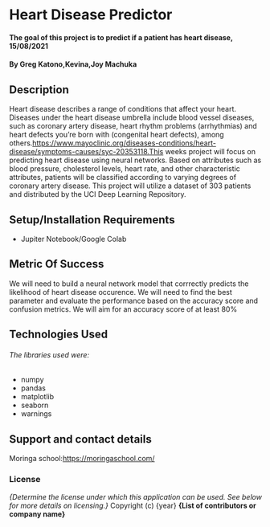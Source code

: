 # Heart Disease Predictor
#### The goal of this project is to predict if a patient has heart disease, 15/08/2021
#### By **Greg Katono,Kevina,Joy Machuka**
## Description
Heart disease describes a range of conditions that affect your heart. Diseases under the heart disease umbrella include blood vessel diseases, such as coronary artery disease, heart rhythm problems (arrhythmias) and heart defects you’re born with (congenital heart defects), among others.https://www.mayoclinic.org/diseases-conditions/heart-disease/symptoms-causes/syc-20353118.This weeks project will focus on predicting heart disease using neural networks. Based on attributes such as blood pressure, cholesterol levels, heart rate, and other characteristic attributes, patients will be classified according to varying degrees of coronary artery disease. This project will utilize a dataset of 303 patients and distributed by the UCI Deep Learning Repository.
## Setup/Installation Requirements
* Jupiter Notebook/Google Colab


## Metric Of Success
We will need to build a neural network model that corrrectly predicts the likelihood of heart disease occurence. We will need to find the best parameter and evaluate the performance based on the accuracy score and confusion metrics. We will aim for an accuracy score of at least 80% 
## Technologies Used
###### The libraries used were:
* numpy 
* pandas 
* matplotlib
* seaborn 
* warnings
## Support and contact details
Moringa school:https://moringaschool.com/
### License
*{Determine the license under which this application can be used.  See below for more details on licensing.}*
Copyright (c) {year} **{List of contributors or company name}**